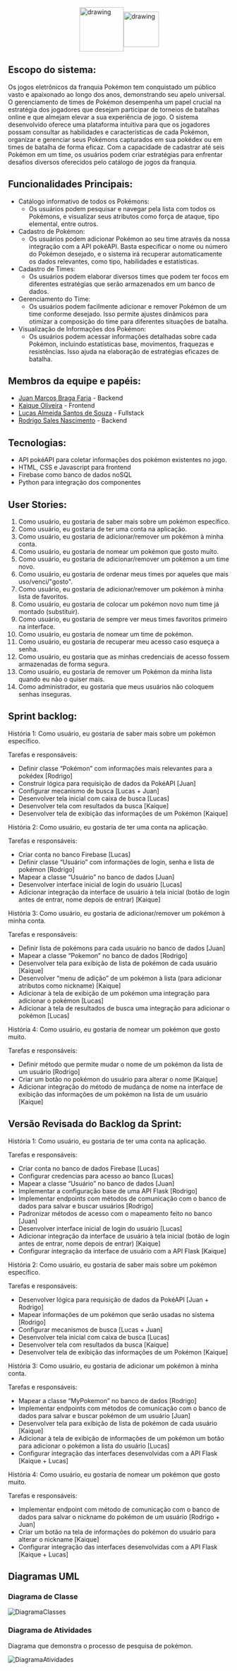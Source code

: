 <div style="display: flex; justify-content: center; align-items: center;">
	<img src="logo/logo_image.png" alt="drawing" height="100"/>
	<img src="logo/logo_name.png" alt="drawing" height="80"/>
</div>

## Escopo do sistema:
Os jogos eletrônicos da franquia Pokémon tem conquistado um público vasto e apaixonado ao longo dos anos, demonstrando seu apelo universal. O gerenciamento de times de Pokémon desempenha um papel crucial na estratégia dos jogadores que desejam participar de torneios de batalhas online e que almejam elevar a sua experiência de jogo.
O sistema desenvolvido oferece uma plataforma intuitiva para que os jogadores possam consultar as habilidades e características de cada Pokémon, organizar e gerenciar seus Pokémons capturados em sua pokédex ou em times de batalha de forma eficaz. Com a capacidade de cadastrar até seis Pokémon em um time, os usuários podem criar estratégias para enfrentar desafios diversos oferecidos pelo catálogo de jogos da franquia.

## Funcionalidades Principais:
- Catálogo informativo de todos os Pokémons:
  - Os usuários podem pesquisar e navegar pela lista com todos os Pokémons, e visualizar seus atributos como força de ataque, tipo elemental, entre outros.
- Cadastro de Pokémon:
  - Os usuários podem adicionar Pokémon ao seu time através da nossa integração com a API pokéAPI. Basta especificar o nome ou número do Pokémon desejado, e o sistema irá recuperar automaticamente os dados relevantes, como tipo, habilidades e estatísticas.
- Cadastro de Times:
  - Os usuários podem elaborar diversos times que podem ter focos em diferentes estratégias que serão armazenados em um banco de dados.
- Gerenciamento do Time:
  - Os usuários podem facilmente adicionar e remover Pokémon de um time conforme desejado. Isso permite ajustes dinâmicos para otimizar a composição do time para diferentes situações de batalha.
- Visualização de Informações dos Pokémon:
  - Os usuários podem acessar informações detalhadas sobre cada Pokémon, incluindo estatísticas base, movimentos, fraquezas e resistências. Isso ajuda na elaboração de estratégias eficazes de batalha.

## Membros da equipe e papéis:
- [Juan Marcos Braga Faria](https://github.com/juanmfaria) - Backend
- [Kaique Oliveira](https://github.com/kaiqueoliveir0) - Frontend
- [Lucas Almeida Santos de Souza](https://github.com/zzzluquinhas) - Fullstack
- [Rodrigo Sales Nascimento](https://github.com/rodrigo-salesn) - Backend

## Tecnologias:
- API pokéAPI para coletar informações dos pokémon existentes no jogo.
- HTML, CSS e Javascript para frontend
- Firebase como banco de dados noSQL
- Python para integração dos componentes

## User Stories:
1. Como usuário, eu gostaria de saber mais sobre um pokémon específico.
1. Como usuário, eu gostaria de ter uma conta na aplicação.
1. Como usuário, eu gostaria de adicionar/remover um pokémon à minha conta.
1. Como usuário, eu gostaria de nomear um pokémon que gosto muito.
1. Como usuário, eu gostaria de adicionar/remover um pokémon a um time novo.
1. Como usuário, eu gostaria de ordenar meus times por aqueles que mais uso/venci/"gosto".
1. Como usuário, eu gostaria de adicionar/remover um pokémon à minha lista de favoritos.
1. Como usuário, eu gostaria de colocar um pokémon novo num time já montado (substituir).
1. Como usuário, eu gostaria de sempre ver meus times favoritos primeiro na interface.
1. Como usuário, eu gostaria de nomear um time de pokémon.
1. Como usuário, eu gostaria de recuperar meu acesso caso esqueça a senha.
1. Como usuário, eu gostaria que as minhas credenciais de acesso fossem armazenadas de forma segura.
1. Como usuário, eu gostaria de remover um Pokémon da minha lista quando eu não o quiser mais.
1. Como administrador, eu gostaria que meus usuários não coloquem senhas inseguras.


## Sprint backlog:
História 1: Como usuário, eu gostaria de saber mais sobre um pokémon específico.

Tarefas e responsáveis:
- Definir classe “Pokémon” com informações mais relevantes para a pokédex [Rodrigo]
- Construir lógica para requisição de dados da PokéAPI [Juan]
- Configurar mecanismo de busca [Lucas + Juan]
- Desenvolver tela inicial com caixa de busca [Lucas]
- Desenvolver tela com resultados da busca [Kaique]
- Desenvolver tela de exibição das informações de um Pokémon [Kaique]

História 2: Como usuário, eu gostaria de ter uma conta na aplicação.

Tarefas e responsáveis:
- Criar conta no banco Firebase [Lucas]
- Definir classe “Usuário” com informações de login, senha e lista de pokémon [Rodrigo]
- Mapear a classe “Usuário” no banco de dados [Juan]
- Desenvolver interface inicial de login do usuário [Lucas]
- Adicionar integração da interface de usuário à tela inicial (botão de login antes de entrar, nome depois de entrar) [Kaique]


História 3: Como usuário, eu gostaria de adicionar/remover um pokémon à minha conta.

Tarefas e responsáveis:
- Definir lista de pokémons para cada usuário no banco de dados [Juan]
- Mapear a classe “Pokemon” no banco de dados [Rodrigo]
- Desenvolver tela para exibição de lista de pokémon de cada usuário [Kaique]
- Desenvolver “menu de adição” de um pokémon à lista (para adicionar atributos como nickname) [Kaique]
- Adicionar à tela de exibição de um pokémon uma integração para adicionar o pokémon [Lucas]
- Adicionar à tela de resultados de busca uma integração para adicionar o pokémon [Lucas]


História 4: Como usuário, eu gostaria de nomear um pokémon que gosto muito.

Tarefas e responsáveis:
- Definir método que permite mudar o nome de um pokémon da lista de um usuário [Rodrigo]
- Criar um botão no pokémon do usuário para alterar o nome [Kaique]
- Adicionar integração do método de mudança de nome na interface de exibição das informações de um pokémon na lista de um usuário [Kaique]

## Versão Revisada do Backlog da Sprint:

História 1: Como usuário, eu gostaria de ter uma conta na aplicação.

Tarefas e responsáveis:
- Criar conta no banco de dados Firebase [Lucas]
- Configurar credencias para acesso ao banco [Lucas]
- Mapear a classe “Usuário” no banco de dados [Juan]
- Implementar a configuração base de uma API Flask [Rodrigo]
- Implementar endpoints com métodos de comunicação com o banco de dados para salvar e buscar usuários [Rodrigo]
- Padronizar métodos de acesso com o mapeamento feito no banco [Juan]
- Desenvolver interface inicial de login do usuário [Lucas]
- Adicionar integração da interface de usuário à tela inicial (botão de login antes de entrar, nome depois de entrar) [Kaique]
- Configurar integração da interface de usuário com a API Flask [Kaique]

História 2: Como usuário, eu gostaria de saber mais sobre um pokémon específico.

Tarefas e responsáveis:
- Desenvolver lógica para requisição de dados da PokéAPI [Juan + Rodrigo]
- Mapear informações de um pokémon que serão usadas no sistema [Rodrigo]
- Configurar mecanismos de busca [Lucas + Juan]
- Desenvolver tela inicial com caixa de busca [Lucas]
- Desenvolver tela com resultados da busca [Kaique]
- Desenvolver tela de exibição das informações de um Pokémon [Kaique]

História 3: Como usuário, eu gostaria de adicionar um pokémon à minha conta.

Tarefas e responsáveis:
- Mapear a classe “MyPokemon” no banco de dados [Rodrigo]
- Implementar endpoints com métodos de comunicação com o banco de dados para salvar e buscar pokémon de um usuário [Juan]
- Desenvolver tela para exibição de lista de pokémon de cada usuário [Kaique]
- Adicionar à tela de exibição de informações de um pokémon um botão para adicionar o pokémon a lista do usuário [Lucas]
- Configurar integração das interfaces desenvolvidas com a API Flask [Kaique + Lucas]

História 4: Como usuário, eu gostaria de nomear um pokémon que gosto muito.

Tarefas e responsáveis:
- Implementar endpoint com método de comunicação com o banco de dados para salvar o nickname do pokémon de um usuário [Rodrigo + Juan]
- Criar um botão na tela de informações do pokémon do usuário para alterar o nickname [Kaique]
- Configurar integração das interfaces desenvolvidas com a API Flask [Kaique + Lucas]

## Diagramas UML

### Diagrama de Classe

![DiagramaClasses](umls/DiagramaClasses.png)

### Diagrama de Atividades

Diagrama que demonstra o processo de pesquisa de pokémon. 

![DiagramaAtividades](umls/DiagramaAtividades.png)
